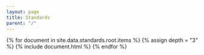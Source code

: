 ```yaml
---
layout: page
title: Standards
parent: "/"
---
```

{% for document in site.data.standards.root.items %}
{% assign depth = "3" %}
{% include document.html %}
{% endfor %}
